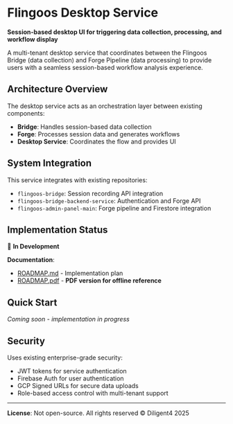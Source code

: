 # Flingoos Desktop Service

**Session-based desktop UI for triggering data collection, processing, and workflow display**

A multi-tenant desktop service that coordinates between the Flingoos Bridge (data collection) and Forge Pipeline (data processing) to provide users with a seamless session-based workflow analysis experience.

## Architecture Overview

The desktop service acts as an orchestration layer between existing components:
- **Bridge**: Handles session-based data collection 
- **Forge**: Processes session data and generates workflows
- **Desktop Service**: Coordinates the flow and provides UI

## System Integration

This service integrates with existing repositories:
- `flingoos-bridge`: Session recording API integration
- `flingoos-bridge-backend-service`: Authentication and Forge API
- `flingoos-admin-panel-main`: Forge pipeline and Firestore integration

## Implementation Status

🚧 **In Development** 

**Documentation**:
- [ROADMAP.md](./ROADMAP.md) - Implementation plan
- [ROADMAP.pdf](./ROADMAP.pdf) - **PDF version for offline reference**

## Quick Start

*Coming soon - implementation in progress*

## Security

Uses existing enterprise-grade security:
- JWT tokens for service authentication
- Firebase Auth for user authentication  
- GCP Signed URLs for secure data uploads
- Role-based access control with multi-tenant support

---

**License**: Not open-source. All rights reserved © Diligent4 2025
